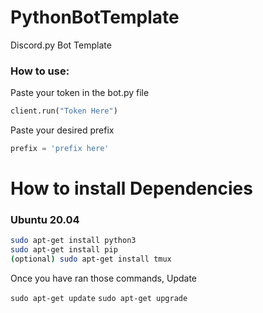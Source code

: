 # PythonBotTemplate
Discord.py Bot Template

### How to use:

Paste your token in the bot.py file
```python
client.run("Token Here")
```

Paste your desired prefix
```python
prefix = 'prefix here'
 ```
 
# How to install Dependencies

### Ubuntu 20.04
```bash 
sudo apt-get install python3
sudo apt-get install pip
(optional) sudo apt-get install tmux
```

Once you have ran those commands, Update

`sudo apt-get update`
`sudo apt-get upgrade`

